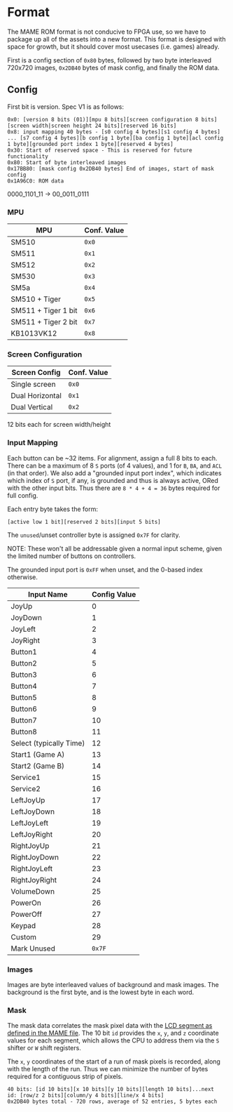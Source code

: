 # Format

The MAME ROM format is not conducive to FPGA use, so we have to package up all of the assets into a new format. This format is designed with space for growth, but it should cover most usecases (i.e. games) already.

First is a config section of `0x80` bytes, followed by two byte interleaved 720x720 images, `0x2DB40` bytes of mask config, and finally the ROM data.

## Config

First bit is version. Spec V1 is as follows:

```
0x0: [version 8 bits (01)][mpu 8 bits][screen configuration 8 bits][screen width|screen height 24 bits][reserved 16 bits]
0x8: input mapping 40 bytes - [s0 config 4 bytes][s1 config 4 bytes] ... [s7 config 4 bytes][b config 1 byte][ba config 1 byte][acl config 1 byte][grounded port index 1 byte][reserved 4 bytes]
0x30: Start of reserved space - This is reserved for future functionality
0x80: Start of byte interleaved images
0x17BB80: [mask config 0x2DB40 bytes] End of images, start of mask config
0x1A96C0: ROM data
```

0000_1101_11 -> 00_0011_0111

### MPU

| MPU                 | Conf. Value |
| ------------------- | ----------- |
| SM510               | `0x0`       |
| SM511               | `0x1`       |
| SM512               | `0x2`       |
| SM530               | `0x3`       |
| SM5a                | `0x4`       |
| SM510 + Tiger       | `0x5`       |
| SM511 + Tiger 1 bit | `0x6`       |
| SM511 + Tiger 2 bit | `0x7`       |
| KB1013VK12          | `0x8`       |

### Screen Configuration

| Screen Config   | Conf. Value |
| --------------- | ----------- |
| Single screen   | `0x0`       |
| Dual Horizontal | `0x1`       |
| Dual Vertical   | `0x2`       |

12 bits each for screen width/height

### Input Mapping

Each button can be ~32 items. For alignment, assign a full 8 bits to each. There can be a maximum of 8 `S` ports (of 4 values), and 1 for `B`, `BA`, and `ACL` (in that order). We also add a "grounded input port index", which indicates which index of `S` port, if any, is grounded and thus is always active, ORed with the other input bits. Thus there are `8 * 4 + 4 = 36` bytes required for full config.

Each entry byte takes the form:
```
[active low 1 bit][reserved 2 bits][input 5 bits]
```

The `unused`/unset controller byte is assigned `0x7F` for clarity.

NOTE: These won't all be addressable given a normal input scheme, given the limited number of buttons on controllers.

The grounded input port is `0xFF` when unset, and the 0-based index otherwise.

| Input Name              | Config Value |
| ----------------------- | ------------ |
| JoyUp                   | 0            |
| JoyDown                 | 1            |
| JoyLeft                 | 2            |
| JoyRight                | 3            |
| Button1                 | 4            |
| Button2                 | 5            |
| Button3                 | 6            |
| Button4                 | 7            |
| Button5                 | 8            |
| Button6                 | 9            |
| Button7                 | 10           |
| Button8                 | 11           |
| Select (typically Time) | 12           |
| Start1 (Game A)         | 13           |
| Start2 (Game B)         | 14           |
| Service1                | 15           |
| Service2                | 16           |
| LeftJoyUp               | 17           |
| LeftJoyDown             | 18           |
| LeftJoyLeft             | 19           |
| LeftJoyRight            | 20           |
| RightJoyUp              | 21           |
| RightJoyDown            | 22           |
| RightJoyLeft            | 23           |
| RightJoyRight           | 24           |
| VolumeDown              | 25           |
| PowerOn                 | 26           |
| PowerOff                | 27           |
| Keypad                  | 28           |
| Custom                  | 29           |
| Mark Unused             | `0x7F`       |

### Images

Images are byte interleaved values of background and mask images. The background is the first byte, and is the lowest byte in each word.

### Mask

The mask data correlates the mask pixel data with the [LCD segment as defined in the MAME file](graphics.md). The 10 bit `id` provides the `x`, `y`, and `z` coordinate values for each segment, which allows the CPU to address them via the `S` shifter or `W` shift registers.

The `x`, `y` coordinates of the start of a run of mask pixels is recorded, along with the length of the run. Thus we can minimize the number of bytes required for a contiguous strip of pixels.

```
40 bits: [id 10 bits][x 10 bits][y 10 bits][length 10 bits]...next
id: [row/z 2 bits][column/y 4 bits][line/x 4 bits]
0x2DB40 bytes total - 720 rows, average of 52 entries, 5 bytes each
```
